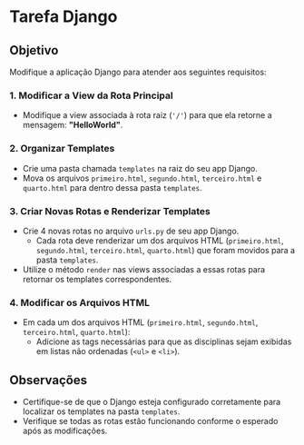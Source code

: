 # Tarefa Django

## Objetivo

Modifique a aplicação Django para atender aos seguintes requisitos:

### 1. Modificar a View da Rota Principal
- Modifique a view associada à rota raiz (`'/'`) para que ela retorne a mensagem: **"HelloWorld"**.

### 2. Organizar Templates
- Crie uma pasta chamada `templates` na raiz do seu app Django.
- Mova os arquivos `primeiro.html`, `segundo.html`, `terceiro.html` e `quarto.html` para dentro dessa pasta `templates`.

### 3. Criar Novas Rotas e Renderizar Templates
- Crie 4 novas rotas no arquivo `urls.py` de seu app Django.
  - Cada rota deve renderizar um dos arquivos HTML (`primeiro.html`, `segundo.html`, `terceiro.html`, `quarto.html`) que foram movidos para a pasta `templates`.
- Utilize o método `render` nas views associadas a essas rotas para retornar os templates correspondentes.

### 4. Modificar os Arquivos HTML
- Em cada um dos arquivos HTML (`primeiro.html`, `segundo.html`, `terceiro.html`, `quarto.html`):
  - Adicione as tags necessárias para que as disciplinas sejam exibidas em listas não ordenadas (`<ul>` e `<li>`).

## Observações
- Certifique-se de que o Django esteja configurado corretamente para localizar os templates na pasta `templates`.
- Verifique se todas as rotas estão funcionando conforme o esperado após as modificações.

